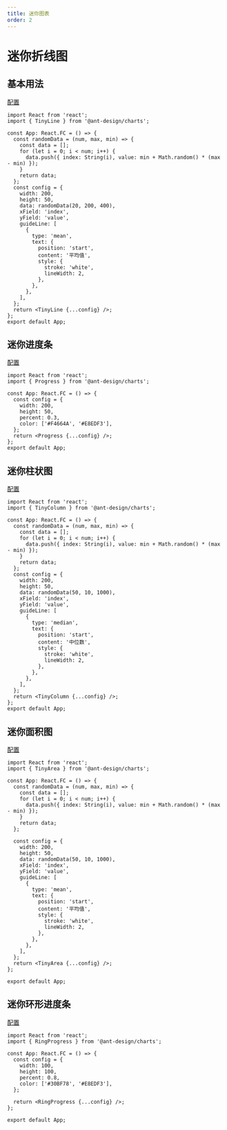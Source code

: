 ```yaml
---
title: 迷你图表
order: 2
---
```


# 迷你折线图

## 基本用法

<a href="https://antv-g2plot-v1.gitee.io/zh/examples/sparkline/multiple/API" target="_blank">配置</a>

```tsx
import React from 'react';
import { TinyLine } from '@ant-design/charts';

const App: React.FC = () => {
  const randomData = (num, max, min) => {
    const data = [];
    for (let i = 0; i < num; i++) {
      data.push({ index: String(i), value: min + Math.random() * (max - min) });
    }
    return data;
  };
  const config = {
    width: 200,
    height: 50,
    data: randomData(20, 200, 400),
    xField: 'index',
    yField: 'value',
    guideLine: [
      {
        type: 'mean',
        text: {
          position: 'start',
          content: '平均值',
          style: {
            stroke: 'white',
            lineWidth: 2,
          },
        },
      },
    ],
  };
  return <TinyLine {...config} />;
};
export default App;
```

## 迷你进度条

<a href="https://antv-g2plot-v1.gitee.io/zh/examples/sparkline/multiple/API" target="_blank">配置</a>

```tsx
import React from 'react';
import { Progress } from '@ant-design/charts';

const App: React.FC = () => {
  const config = {
    width: 200,
    height: 50,
    percent: 0.3,
    color: ['#F4664A', '#E8EDF3'],
  };
  return <Progress {...config} />;
};
export default App;
```

## 迷你柱状图

<a href="https://antv-g2plot-v1.gitee.io/zh/examples/sparkline/multiple/API" target="_blank">配置</a>

```tsx
import React from 'react';
import { TinyColumn } from '@ant-design/charts';

const App: React.FC = () => {
  const randomData = (num, max, min) => {
    const data = [];
    for (let i = 0; i < num; i++) {
      data.push({ index: String(i), value: min + Math.random() * (max - min) });
    }
    return data;
  };
  const config = {
    width: 200,
    height: 50,
    data: randomData(50, 10, 1000),
    xField: 'index',
    yField: 'value',
    guideLine: [
      {
        type: 'median',
        text: {
          position: 'start',
          content: '中位数',
          style: {
            stroke: 'white',
            lineWidth: 2,
          },
        },
      },
    ],
  };
  return <TinyColumn {...config} />;
};
export default App;
```

## 迷你面积图

<a href="https://antv-g2plot-v1.gitee.io/zh/examples/sparkline/multiple/API" target="_blank">配置</a>

```tsx
import React from 'react';
import { TinyArea } from '@ant-design/charts';

const App: React.FC = () => {
  const randomData = (num, max, min) => {
    const data = [];
    for (let i = 0; i < num; i++) {
      data.push({ index: String(i), value: min + Math.random() * (max - min) });
    }
    return data;
  };

  const config = {
    width: 200,
    height: 50,
    data: randomData(50, 10, 1000),
    xField: 'index',
    yField: 'value',
    guideLine: [
      {
        type: 'mean',
        text: {
          position: 'start',
          content: '平均值',
          style: {
            stroke: 'white',
            lineWidth: 2,
          },
        },
      },
    ],
  };
  return <TinyArea {...config} />;
};

export default App;
```

## 迷你环形进度条

<a href="https://antv-g2plot-v1.gitee.io/zh/examples/sparkline/multiple/API" target="_blank">配置</a>

```tsx
import React from 'react';
import { RingProgress } from '@ant-design/charts';

const App: React.FC = () => {
  const config = {
    width: 100,
    height: 100,
    percent: 0.8,
    color: ['#30BF78', '#E8EDF3'],
  };

  return <RingProgress {...config} />;
};

export default App;
```
